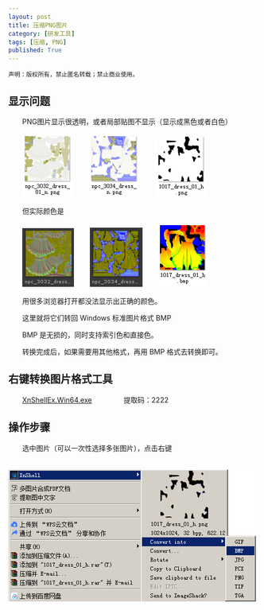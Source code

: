 ```yaml
---
layout: post
title: 压缩PNG图片
category: [研发工具]
tags: [压缩, PNG]
published: True
---
```



`声明：版权所有，禁止匿名转载；禁止商业使用。`


## 显示问题
　　PNG图片显示很透明，或者局部贴图不显示（显示成黑色或者白色）

　　<left><img src="/public/img/PNG图片显示异常/1.png"></left>
　　<left><img src="/public/img/PNG图片显示异常/2.png"></left>
　　<left><img src="/public/img/PNG图片显示异常/3.png"></left>

　　但实际颜色是

　　<left><img src="/public/img/PNG图片显示异常/4.png"></left>
　　<left><img src="/public/img/PNG图片显示异常/5.png"></left>
　　<left><img src="/public/img/PNG图片显示异常/6.png"></left>

　　用很多浏览器打开都没法显示出正确的颜色。

　　这里就将它们转回 Windows 标准图片格式 BMP

　　BMP 是无损的，同时支持索引色和直接色。

　　转换完成后，如果需要用其他格式，再用 BMP 格式去转换即可。

## 右键转换图片格式工具
　　[XnShellEx.Win64.exe](链接：https://pan.baidu.com/s/1KeiHnvc_9911ud8Uk08DVA )
　　
　　提取码：2222

## 操作步骤
　　选中图片（可以一次性选择多张图片），点击右键

　　<left><img src="/public/img/PNG图片显示异常/7.png"></left>